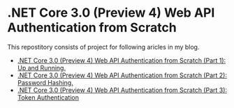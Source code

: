 # .NET Core 3.0 (Preview 4) Web API Authentication from Scratch

This repostitory consists of project for following aricles in my blog.

  - [.NET Core 3.0 (Preview 4) Web API Authentication from Scratch (Part 1): Up and Running.](https://medium.com/developer-diary/net-core-3-0-preview-4-web-api-up-and-running-5204ecaef0fc)
  - [.NET Core 3.0 (Preview 4) Web API Authentication from Scratch (Part 2): Password Hashing.](https://medium.com/developer-diary/net-core-3-0-preview-4-web-api-authentication-from-scratch-part-2-password-hashing-7e43b64cbe25)
  - [.NET Core 3.0 (Preview 4) Web API Authentication from Scratch (Part 3): Token Authentication](https://medium.com/developer-diary/net-core-3-0-preview-4-web-api-authentication-from-scratch-part-3-token-authentication-2d8af41b0045)